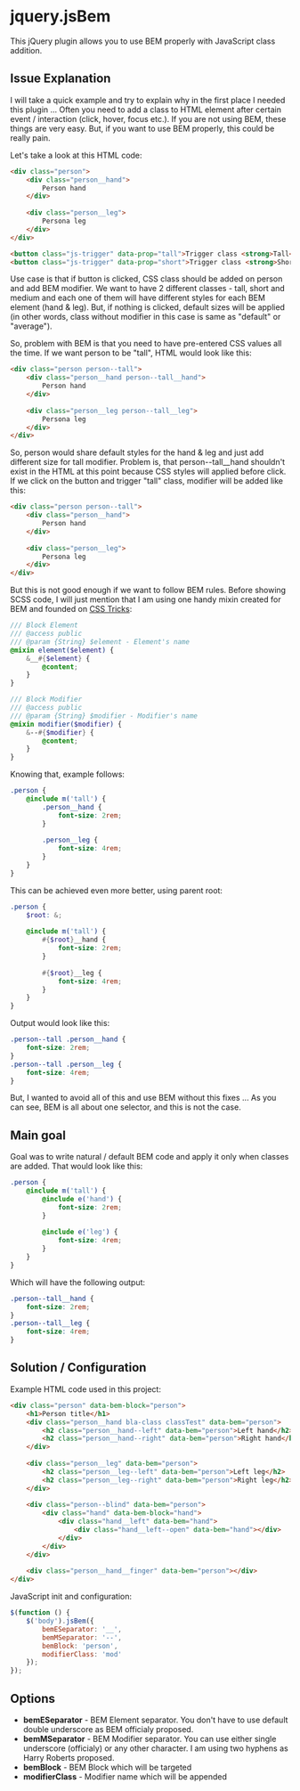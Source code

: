 jquery.jsBem
==========================

This jQuery plugin allows you to use BEM properly with JavaScript class addition.

## Issue Explanation ##

I will take a quick example and try to explain why in the first place I needed this plugin ... Often you need to add a class to HTML element after certain event / interaction (click, hover, focus etc.). If you are not using BEM, these things are very easy. But, if you want to use BEM properly, this could be really pain.

Let's take a look at this HTML code:

```html
<div class="person">
    <div class="person__hand">
        Person hand
    </div>
    
    <div class="person__leg">
        Persona leg
    </div>
</div>

<button class="js-trigger" data-prop="tall">Trigger class <strong>Tall</strong>!</button>
<button class="js-trigger" data-prop="short">Trigger class <strong>Short</strong>!</button>
```

Use case is that if button is clicked, CSS class should be added on person and add BEM modifier. We want to have 2 different classes - tall, short and medium and each one of them will have different styles for each BEM element (hand & leg). But, if nothing is clicked, default sizes will be applied (in other words, class without modifier in this case is same as "default" or "average").

So, problem with BEM is that you need to have pre-entered CSS values all the time. If we want person to be "tall", HTML would look like this:

```html
<div class="person person--tall">
    <div class="person__hand person--tall__hand">
        Person hand
    </div>
    
    <div class="person__leg person--tall__leg">
        Persona leg
    </div>
</div>
```

So, person would share default styles for the hand & leg and just add different size for tall modifier. Problem is, that person--tall__hand shouldn't exist in the HTML at this point because CSS styles will applied before click. If we click on the button and trigger "tall" class, modifier will be added like this:

```html
<div class="person person--tall">
    <div class="person__hand">
        Person hand
    </div>
    
    <div class="person__leg">
        Persona leg
    </div>
</div>
```

But this is not good enough if we want to follow BEM rules. Before showing SCSS code, I will just mention that I am using one handy mixin created for BEM and founded on [CSS Tricks](https://css-tricks.com/snippets/sass/bem-mixins/):

```scss
/// Block Element
/// @access public
/// @param {String} $element - Element's name
@mixin element($element) {
    &__#{$element} {
        @content;
    }
}

/// Block Modifier
/// @access public
/// @param {String} $modifier - Modifier's name
@mixin modifier($modifier) {
    &--#{$modifier} {
        @content;
    }
}
```

Knowing that, example follows:

```scss
.person {
    @include m('tall') {
        .person__hand {
            font-size: 2rem;
        }
        
        .person__leg {
            font-size: 4rem;
        }
    }
}
```

This can be achieved even more better, using parent root:

```scss
.person {
    $root: &;
    
    @include m('tall') {
        #{$root}__hand {
            font-size: 2rem;
        }
        
        #{$root}__leg {
            font-size: 4rem;
        }
    }
}
```

Output would look like this:

```css
.person--tall .person__hand {
    font-size: 2rem;
}
.person--tall .person__leg {
    font-size: 4rem;
}
```

But, I wanted to avoid all of this and use BEM without this fixes ... As you can see, BEM is all about one selector, and this is not the case.

## Main goal ##

Goal was to write natural / default BEM code and apply it only when classes are added. That would look like this:

```scss
.person {
    @include m('tall') {
        @include e('hand') {
            font-size: 2rem;
        }
        
        @include e('leg') {
            font-size: 4rem;
        }
    }
}
```

Which will have the following output:
 
```css
.person--tall__hand {
    font-size: 2rem;
}
.person--tall__leg {
    font-size: 4rem;
}
```

## Solution / Configuration ##

Example HTML code used in this project:

```html
<div class="person" data-bem-block="person">
    <h1>Person title</h1>
    <div class="person__hand bla-class classTest" data-bem="person">
        <h2 class="person__hand--left" data-bem="person">Left hand</h2>
        <h2 class="person__hand--right" data-bem="person">Right hand</h2>
    </div>
    
    <div class="person__leg" data-bem="person">
        <h2 class="person__leg--left" data-bem="person">Left leg</h2>
        <h2 class="person__leg--right" data-bem="person">Right leg</h2>
    </div>
    
    <div class="person--blind" data-bem="person">
        <div class="hand" data-bem-block="hand">
            <div class="hand__left" data-bem="hand">
                <div class="hand__left--open" data-bem="hand"></div>
            </div>
        </div>
    </div>
    
    <div class="person__hand__finger" data-bem="person"></div>
</div>
```

JavaScript init and configuration:

```javascript
$(function () {
    $('body').jsBem({
        bemESeparator: '__',
        bemMSeparator: '--',
        bemBlock: 'person',
        modifierClass: 'mod'
    }); 
});
```

## Options ##

* __bemESeparator__ - BEM Element separator. You don't have to use default double underscore as BEM officialy proposed.
* __bemMSeparator__ - BEM Modifier separator. You can use either single underscore (officialy) or any other character. I am using two hyphens as Harry Roberts proposed.
* __bemBlock__ - BEM Block which will be targeted
* __modifierClass__ - Modifier name which will be appended

